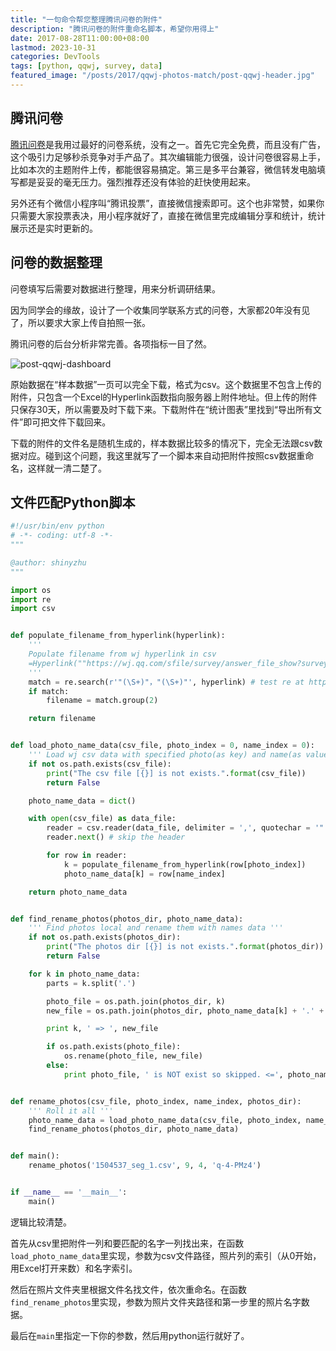 ```yaml
---
title: "一句命令帮您整理腾讯问卷的附件"
description: "腾讯问卷的附件重命名脚本，希望你用得上"
date: 2017-08-28T11:00:00+08:00
lastmod: 2023-10-31
categories: DevTools
tags: [python, qqwj, survey, data]
featured_image: "/posts/2017/qqwj-photos-match/post-qqwj-header.jpg"
---
```


## 腾讯问卷

[腾讯问卷](https://wj.qq.com/)是我用过最好的问卷系统，没有之一。首先它完全免费，而且没有广告，这个吸引力足够秒杀竞争对手产品了。其次编辑能力很强，设计问卷很容易上手，比如本次的主题附件上传，都能很容易搞定。第三是多平台兼容，微信转发电脑填写都是妥妥的毫无压力。强烈推荐还没有体验的赶快使用起来。

另外还有个微信小程序叫“腾讯投票”，直接微信搜索即可。这个也非常赞，如果你只需要大家投票表决，用小程序就好了，直接在微信里完成编辑分享和统计，统计展示还是实时更新的。

## 问卷的数据整理

问卷填写后需要对数据进行整理，用来分析调研结果。

因为同学会的缘故，设计了一个收集同学联系方式的问卷，大家都20年没有见了，所以要求大家上传自拍照一张。

腾讯问卷的后台分析非常完善。各项指标一目了然。

![post-qqwj-dashboard](/posts/2017/qqwj-photos-match/post-qqwj-dashboard.png)

原始数据在“样本数据”一页可以完全下载，格式为csv。这个数据里不包含上传的附件，只包含一个Excel的Hyperlink函数指向服务器上附件地址。但上传的附件只保存30天，所以需要及时下载下来。下载附件在“统计图表”里找到“导出所有文件”即可把文件下载回来。

下载的附件的文件名是随机生成的，样本数据比较多的情况下，完全无法跟csv数据对应。碰到这个问题，我这里就写了一个脚本来自动把附件按照csv数据重命名，这样就一清二楚了。

## 文件匹配Python脚本

```python
#!/usr/bin/env python
# -*- coding: utf-8 -*-
"""

@author: shinyzhu
"""

import os
import re
import csv


def populate_filename_from_hyperlink(hyperlink):
    '''
    Populate filename from wj hyperlink in csv
    =Hyperlink(""https://wj.qq.com/sfile/survey/answer_file_show?survey_id=1504537&question_id=q-4-PMz4&file_name=0_598e735b686afphpQYku2Ce340.JPG&download=1""，""0_598e735b686afphpQYku2Ce340.JPG"")
    '''
    match = re.search(r'"(\S+)"，"(\S+)"', hyperlink) # test re at http://regexr.com
    if match:
        filename = match.group(2)

    return filename


def load_photo_name_data(csv_file, photo_index = 0, name_index = 0):
    ''' Load wj csv data with specified photo(as key) and name(as value) index to populate data '''
    if not os.path.exists(csv_file):
        print("The csv file [{}] is not exists.".format(csv_file))
        return False

    photo_name_data = dict()

    with open(csv_file) as data_file:
        reader = csv.reader(data_file, delimiter = ',', quotechar = '"')
        reader.next() # skip the header

        for row in reader:
            k = populate_filename_from_hyperlink(row[photo_index])
            photo_name_data[k] = row[name_index]

    return photo_name_data


def find_rename_photos(photos_dir, photo_name_data):
    ''' Find photos local and rename them with names data '''
    if not os.path.exists(photos_dir):
        print("The photos dir [{}] is not exists.".format(photos_dir))
        return False

    for k in photo_name_data:
        parts = k.split('.')

        photo_file = os.path.join(photos_dir, k)
        new_file = os.path.join(photos_dir, photo_name_data[k] + '.' + parts[1])

        print k, ' => ', new_file

        if os.path.exists(photo_file):
            os.rename(photo_file, new_file)
        else:
            print photo_file, ' is NOT exist so skipped. <=', photo_name_data[k]


def rename_photos(csv_file, photo_index, name_index, photos_dir):
    ''' Roll it all '''
    photo_name_data = load_photo_name_data(csv_file, photo_index, name_index)
    find_rename_photos(photos_dir, photo_name_data)


def main():
    rename_photos('1504537_seg_1.csv', 9, 4, 'q-4-PMz4')


if __name__ == '__main__':
    main()
```

逻辑比较清楚。

首先从csv里把附件一列和要匹配的名字一列找出来，在函数`load_photo_name_data`里实现，参数为csv文件路径，照片列的索引（从0开始，用Excel打开来数）和名字索引。

然后在照片文件夹里根据文件名找文件，依次重命名。在函数`find_rename_photos`里实现，参数为照片文件夹路径和第一步里的照片名字数据。

最后在`main`里指定一下你的参数，然后用python运行就好了。
